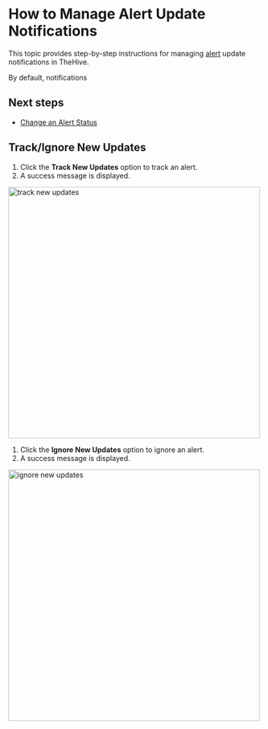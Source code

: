 # How to Manage Alert Update Notifications

This topic provides step-by-step instructions for managing [alert](about-alerts.md) update notifications in TheHive.

By default, notifications 

<h2>Next steps</h2>

* [Change an Alert Status](change-status-alert.md)

## Track/Ignore New Updates

1. Click the **Track New Updates** option to track an alert.
1. A success message is displayed. 

<img src="/thehive/images/user-guides/analyst-corner/alerts/track-new-updates.png" alt="track new updates" width="500" height="500"/>

1. Click the **Ignore New Updates** option to ignore an alert.
1. A success message is displayed. 

<img src="/thehive/images/user-guides/analyst-corner/alerts/alerts-status-message-ignore-new-updates.png" alt="ignore new updates" width="500" height="500"/>